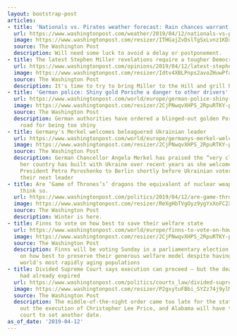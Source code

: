 ```yaml
---
layout: bootstrap-post
articles:
- title: 'Nationals vs. Pirates weather forecast: Rain chances warrant rain gear'
  url: https://www.washingtonpost.com/weather/2019/04/12/nationals-vs-pirates-weather-forecast-rain-chances-warrant-rain-gear/
  image: https://www.washingtonpost.com/resizer/ITHGajZvDslTgSxLvnz1KDxDYOQ=/1484x0/arc-anglerfish-washpost-prod-washpost.s3.amazonaws.com/public/V7PGBZUQUAYVHDX26LUQF6M5W4.gif
  source: The Washington Post
  description: Will need some luck to avoid a delay or postponement.
- title: The latest Stephen Miller revelations require a tougher Democratic response
  url: https://www.washingtonpost.com/opinions/2019/04/12/latest-stephen-miller-revelations-require-tougher-democratic-response/
  image: https://www.washingtonpost.com/resizer/Idtv4XBLPnps2avoZHuwPfamRAk=/1484x0/arc-anglerfish-washpost-prod-washpost.s3.amazonaws.com/public/ZXCB6JS4CMI6TGGUQRAIRUJV6I.jpg
  source: The Washington Post
  description: It's time to try to bring Miller to the Hill and grill him under oath.
- title: 'German police: Shiny gold Porsche a danger to other drivers'
  url: https://www.washingtonpost.com/world/europe/german-police-shiny-gold-porsche-a-danger-to-other-drivers/2019/04/12/b39e4e1a-5d25-11e9-98d4-844088d135f2_story.html
  image: https://www.washingtonpost.com/resizer/2CjPNwqvXHPS_2RpuRTKY-p3eVo=/1484x0/www.washingtonpost.com/pb/resources/img/twp-social-share.png
  source: The Washington Post
  description: German authorities have ordered a blinged-out golden Porsche off the
    road for being too shiny
- title: Germany's Merkel welcomes beleaguered Ukrainian leader
  url: https://www.washingtonpost.com/world/europe/germanys-merkel-welcomes-beleaguered-ukrainian-leader/2019/04/12/5388f2d2-5d25-11e9-98d4-844088d135f2_story.html
  image: https://www.washingtonpost.com/resizer/2CjPNwqvXHPS_2RpuRTKY-p3eVo=/1484x0/www.washingtonpost.com/pb/resources/img/twp-social-share.png
  source: The Washington Post
  description: German Chancellor Angela Merkel has praised the “very close relations”
    her country has built with Ukraine over recent years as she welcomed beleaguered
    President Petro Poroshenko to Berlin shortly before Ukrainian voters decide on
    their next leader
- title: Are ‘Game of Thrones’s’ dragons the equivalent of nuclear weapons? We don’t
    think so.
  url: https://www.washingtonpost.com/politics/2019/04/12/are-game-throness-dragons-equivalent-nuclear-weapons-we-dont-think-so/
  image: https://www.washingtonpost.com/resizer/ReXgHbTVgOyz9ygYxXoFC2XJbhE=/1484x0/arc-anglerfish-washpost-prod-washpost.s3.amazonaws.com/public/WJCGIHS4PMI6TGGUQRAIRUJV6I.jpg
  source: The Washington Post
  description: Winter is here.
- title: Finns to vote on how best to save their welfare state
  url: https://www.washingtonpost.com/world/europe/finns-to-vote-on-how-best-to-save-their-welfare-state/2019/04/12/327d1438-5d25-11e9-98d4-844088d135f2_story.html
  image: https://www.washingtonpost.com/resizer/2CjPNwqvXHPS_2RpuRTKY-p3eVo=/1484x0/www.washingtonpost.com/pb/resources/img/twp-social-share.png
  source: The Washington Post
  description: Finns will be voting Sunday in a parliamentary election shaped by debates
    on how best to preserve their generous welfare model despite having one of the
    world's most rapidly aging populations
- title: Divided Supreme Court says execution can proceed — but the death warrant
    had already expired
  url: https://www.washingtonpost.com/politics/courts_law/divided-supreme-court-says-execution-can-proceed--but-the-death-warrant-had-already-expired/2019/04/12/01b17484-5d16-11e9-a00e-050dc7b82693_story.html
  image: https://www.washingtonpost.com/resizer/P2gxytuFBbi_SYZz74j9ylMUXuA=/1484x0/arc-anglerfish-washpost-prod-washpost.s3.amazonaws.com/public/GFWKC6C5EMI6TIAOAUG4POBGSM.jpg
  source: The Washington Post
  description: The middle-of-the-night order came too late for the state to carry
    out the execution of Christopher Lee Price, and Alabama will have to ask a state
    court to set another date.
as_of_date: '2019-04-12'
---
```


